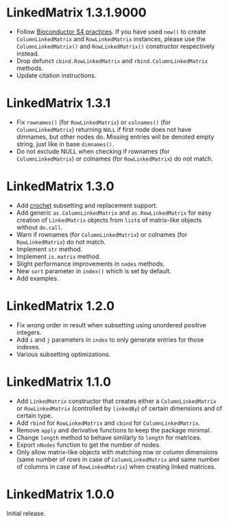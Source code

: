 # LinkedMatrix 1.3.1.9000

* Follow [Bioconductor S4 practices][2]. If you have used `new()` to create
  `ColumnLinkedMatrix` and `RowLinkedMatrix` instances, please use the
  `ColumnLinkedMatrix()` and `RowLinkedMatrix()` constructor respectively
  instead.
* Drop defunct `cbind.RowLinkedMatrix` and `rbind.ColumnLinkedMatrix` methods.
* Update citation instructions.


# LinkedMatrix 1.3.1

* Fix `rownames()` (for `RowLinkedMatrix`) or `colnames()` (for
  `ColumnLinkedMatrix`) returning `NULL` if first node does not have dimnames,
  but other nodes do. Missing entries will be denoted empty string, just like in
  base `dimnames()`.
* Do not exclude NULL when checking if rownames (for `ColumnLinkedMatrix`) or
  colnames (for `RowLinkedMatrix`) do not match.


# LinkedMatrix 1.3.0

* Add [crochet][1] subsetting and replacement support.
* Add generic `as.ColumnLinkedMatrix` and `as.RowLinkedMatrix` for easy
  creation of `LinkedMatrix` objects from `list`s of matrix-like objects
  without `do.call`.
* Warn if rownames (for `ColumnLinkedMatrix`) or colnames (for
  `RowLinkedMatrix`) do not match.
* Implement `str` method.
* Implement `is.matrix` method.
* Slight performance improvements in `nodes` methods.
* New `sort` parameter in `index()` which is set by default.
* Add examples.


# LinkedMatrix 1.2.0

* Fix wrong order in result when subsetting using unordered positive integers.
* Add `i` and `j` parameters in `index` to only generate entries for those
  indexes.
* Various subsetting optimizations.


# LinkedMatrix 1.1.0

* Add `LinkedMatrix` constructor that creates either a `ColumnLinkedMatrix` or
  `RowLinkedMatrix` (controlled by `linkedBy`) of certain dimensions and of
  certain type.
* Add `rbind` for `RowLinkedMatrix` and `cbind` for `ColumnLinkedMatrix`.
* Remove `apply` and derivative functions to keep the package minimal.
* Change `length` method to behave similarly to `length` for matrices.
* Export `nNodes` function to get the number of nodes.
* Only allow matrix-like objects with matching row or column dimensions (same
  number of rows in case of `ColumnLinkedMatrix` and same number of columns in
  case of `RowLinkedMatrix`) when creating linked matrices.


# LinkedMatrix 1.0.0

Initial release.

[1]: https://CRAN.R-project.org/package=crochet
[2]: https://bioconductor.org/help/course-materials/2017/Zurich/S4-classes-and-methods.html
